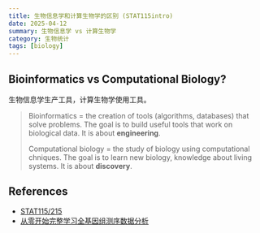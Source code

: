 ```yaml
---
title: 生物信息学和计算生物学的区别 (STAT115intro)
date: 2025-04-12
summary: 生物信息学 vs 计算生物学
category: 生物统计
tags: [biology]
---
```


## Bioinformatics vs Computational Biology?

生物信息学生产工具，计算生物学使用工具。

> Bioinformatics = the creation of tools (algorithms, databases) that solve problems. The goal is to build useful tools that work on biological data. It is about **engineering**.
>
> Computational biology = the study of biology using computational chniques. The goal is to learn new biology, knowledge about living systems. It is about **discovery**.

## References

- [STAT115/215](https://www.youtube.com/watch?v=Stp1PhG8Ka8&t=8s)
- [从零开始完整学习全基因组测序数据分析](https://luohao-brian.gitbooks.io/gene_sequencing_book/content/)
